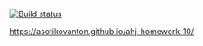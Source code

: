 [![Build status](https://ci.appveyor.com/api/projects/status/u34ekmk6k933uy02?svg=true)](https://ci.appveyor.com/project/AsotikovAnton/ahj-homework-10)

https://asotikovanton.github.io/ahj-homework-10/
